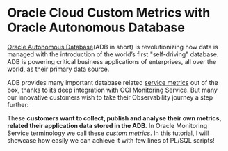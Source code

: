 

# Oracle Cloud Custom Metrics with Oracle Autonomous Database
[Oracle Autonomous Database](https://www.oracle.com/autonomous-database/)(ADB in short) is revolutionizing how data is managed with the introduction of the world’s first "self-driving" database. ADB is powering critical business applications of enterprises, all over the world, as their primary data source. 

ADB provides many important database related [service metrics](https://docs.oracle.com/en-us/iaas/Content/Database/References/databasemetrics_topic-Overview_of_the_Database_Service_Autonomous_Database_Metrics.htm) out of the box, thanks to its deep integration with OCI Monitoring Service. 
But many our innovative customers wish to take their Observability journey a step further:

These **customers want to collect, publish and analyse their own metrics, related their application data stored in the ADB**. In Oracle Monitoring Service terminology we call these [*custom metrics*](https://docs.oracle.com/en-us/iaas/Content/Monitoring/Tasks/publishingcustommetrics.htm). In this tutorial, I will showcase how easily we can achieve it with few lines of PL/SQL scripts! 
